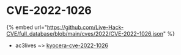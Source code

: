 # CVE-2022-1026
{% embed url="https://github.com/Live-Hack-CVE/full_database/blob/main/cves/2022/CVE-2022-1026.json" %}

* ac3lives ~> [kyocera-cve-2022-1026](https://www.alice-snow.ru/2022/database/cve-2022-1026/kyocera-cve-2022-1026-ac3lives)